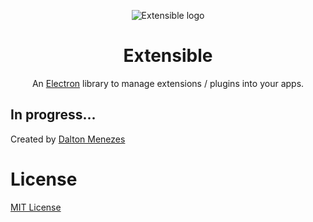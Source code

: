 <p align="center"><img src="https://i.imgur.com/jnGenxo.png" alt="Extensible logo" /></p>

<h1 align="center">Extensible</h1>
<p align="center">An <a href="https://electronjs.org/">Electron</a> library to manage extensions / plugins into your apps.</p>

## In progress...

Created by [Dalton Menezes](https://github.com/daltonmenezes)

# License
[MIT License](https://github.com/daltonmenezes/extensible/blob/master/LICENSE)
